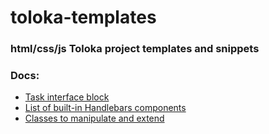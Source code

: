 # toloka-templates

### html/css/js Toloka project templates and snippets 


### Docs:

* [Task interface block](https://toloka.ai/docs/guide/spec/)
* [List of built-in Handlebars components](https://toloka.ai/docs/guide/t-components/)
* [Classes to manipulate and extend](https://toloka.ai/docs/guide/spec-advanced/)
